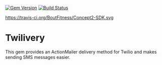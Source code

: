[![Gem Version](https://badge.fury.io/rb/twilivery.svg)](https://badge.fury.io/rb/twilivery)
[![Build Status](https://travis-ci.org/jessecurry/twilivery.svg?branch=master)](https://travis-ci.org/jessecurry/twilivery)

https://travis-ci.org/BoutFitness/Concept2-SDK.svg

Twilivery
=========

This gem provides an ActionMailer delivery method for Twilio and makes sending SMS messages easier.
